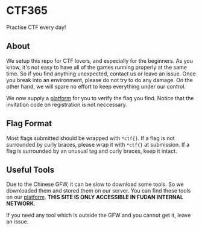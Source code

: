 # CTF365
Practise CTF every day!

## About
We setup this repo for CTF lovers, and especially for the beginners.
As you know, it's not easy to have all of the games running properly at the same time. So if you find anything unexpected, contact us or leave an issue.
Once you break into an environment, please do not try to do any damage. On the other hand, we will spare no effort to keep everything under our control.

We now supply a [platform](http://ctf.fudan.edu.cn/ctfcircle) for you to verify the flag you find. Notice that the invitation code on registration is not neccessary.

## Flag Format
Most flags submitted should be wrapped with `*ctf{}`.
If a flag is not surrounded by curly braces, please wrap it with `*ctf{}` at submission.
If a flag is surrounded by an unusual tag and curly braces, keep it intact.

## Useful Tools
Due to the Chinese GFW, it can be slow to download some tools. So we downloaded them and stored them on our server. You can find these tools on our [platform](http://fdu.6stars.cf/res/). __THIS SITE IS ONLY ACCESSIBLE IN FUDAN INTERNAL NETWORK__.

If you need any tool which is outside the GFW and you cannot get it, leave an issue.
